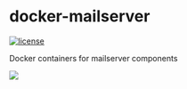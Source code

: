 docker-mailserver
=================

[![license](https://img.shields.io/badge/license-MIT-blue.svg)](https://github.com/instrumentisto/docker-mailserver/blob/master/LICENSE.md)

Docker containers for mailserver components

<img src="http://www.apocketfulofpolkadots.com/wp-content/uploads/2016/02/work-in-progress-1.gif">
